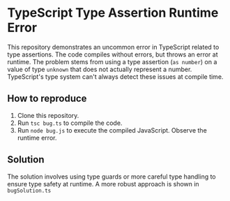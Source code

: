 # TypeScript Type Assertion Runtime Error

This repository demonstrates an uncommon error in TypeScript related to type assertions.  The code compiles without errors, but throws an error at runtime. The problem stems from using a type assertion (`as number`) on a value of type `unknown` that does not actually represent a number. TypeScript's type system can't always detect these issues at compile time.

## How to reproduce
1. Clone this repository.
2. Run `tsc bug.ts` to compile the code.
3. Run `node bug.js` to execute the compiled JavaScript.  Observe the runtime error.

## Solution
The solution involves using type guards or more careful type handling to ensure type safety at runtime. A more robust approach is shown in `bugSolution.ts`
